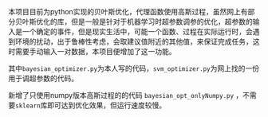 本项目目前为python实现的贝叶斯优化，代理函数使用高斯过程，虽然网上有部分贝叶斯优化的库，但是一般是针对于机器学习时超参数调参的优化，超参数的输入是一个确定的事件，但是现实生活中，可能一个函数、过程在实际运行时，会遇到环境的扰动，出于鲁棒性考虑，会取建议值附近的其他值，来保证完成任务，这时需要手动输入一对数据，本项目便增加了这一功能。

其中`bayesian_optimizer.py`为本人写的代码，`svm_optimizer.py`为网上找的一份用于调超参数的代码。

新增了只使用numpy版本高斯过程的的代码 `bayesian_opt_onlyNumpy.py` ，不需要`sklearn`库即可达到优化效果，但运行速度较慢。